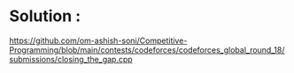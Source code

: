 # Solution : 
https://github.com/om-ashish-soni/Competitive-Programming/blob/main/contests/codeforces/codeforces_global_round_18/submissions/closing_the_gap.cpp
